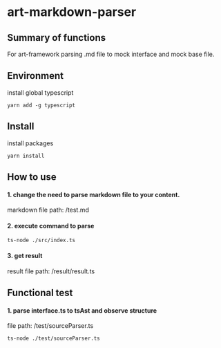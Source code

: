 # art-markdown-parser

## Summary of functions
For art-framework parsing .md file to mock interface and mock base file.

## Environment
install global typescript

```shell
yarn add -g typescript
```

## Install
install packages

```shell
yarn install
```

## How to use
#### 1. change the need to parse markdown file to your content.
   markdown file path: /test.md

#### 2. execute command to parse

```shell
ts-node ./src/index.ts
```
#### 3. get result
   result file path: /result/result.ts

## Functional test
#### 1. parse interface.ts to tsAst and observe structure
   file path: /test/sourceParser.ts

```shell
ts-node ./test/sourceParser.ts
```
